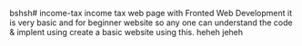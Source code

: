 bshsh# income-tax
income tax web page with Fronted Web Development
 it is very basic and for beginner website so any one can understand the code & implent using create a basic website using this.
heheh
jeheh
